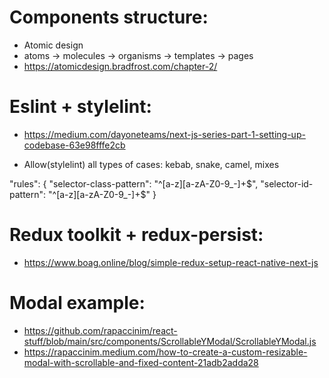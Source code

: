 # Components structure:

- Atomic design
- atoms -> molecules -> organisms -> templates -> pages
- https://atomicdesign.bradfrost.com/chapter-2/

# Eslint + stylelint:

- https://medium.com/dayoneteams/next-js-series-part-1-setting-up-codebase-63e98fffe2cb

- Allow(stylelint) all types of cases: kebab, snake, camel, mixes

"rules": {
    "selector-class-pattern": "^[a-z][a-zA-Z0-9_-]+$",
    "selector-id-pattern": "^[a-z][a-zA-Z0-9_-]+$"
  }

# Redux toolkit + redux-persist:

- https://www.boag.online/blog/simple-redux-setup-react-native-next-js

# Modal example:
- https://github.com/rapaccinim/react-stuff/blob/main/src/components/ScrollableYModal/ScrollableYModal.js
- https://rapaccinim.medium.com/how-to-create-a-custom-resizable-modal-with-scrollable-and-fixed-content-21adb2adda28
